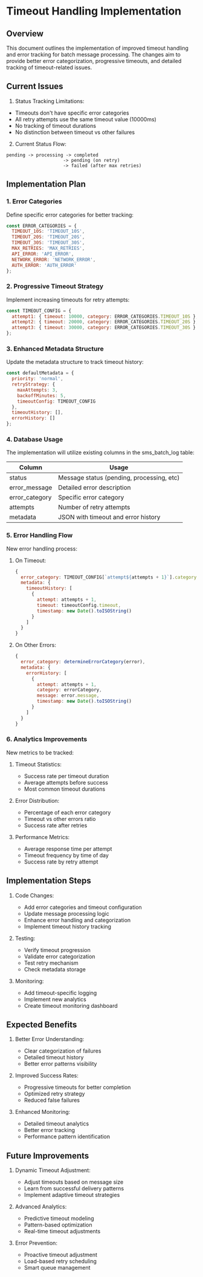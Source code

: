 # Timeout Handling Implementation

## Overview

This document outlines the implementation of improved timeout handling and error tracking for batch message processing. The changes aim to provide better error categorization, progressive timeouts, and detailed tracking of timeout-related issues.

## Current Issues

1. Status Tracking Limitations:
- Timeouts don't have specific error categories
- All retry attempts use the same timeout value (10000ms)
- No tracking of timeout durations
- No distinction between timeout vs other failures

2. Current Status Flow:
```
pending -> processing -> completed
                     -> pending (on retry)
                     -> failed (after max retries)
```

## Implementation Plan

### 1. Error Categories

Define specific error categories for better tracking:

```javascript
const ERROR_CATEGORIES = {
  TIMEOUT_10S: 'TIMEOUT_10S',
  TIMEOUT_20S: 'TIMEOUT_20S',
  TIMEOUT_30S: 'TIMEOUT_30S',
  MAX_RETRIES: 'MAX_RETRIES',
  API_ERROR: 'API_ERROR',
  NETWORK_ERROR: 'NETWORK_ERROR',
  AUTH_ERROR: 'AUTH_ERROR'
};
```

### 2. Progressive Timeout Strategy

Implement increasing timeouts for retry attempts:

```javascript
const TIMEOUT_CONFIG = {
  attempt1: { timeout: 10000, category: ERROR_CATEGORIES.TIMEOUT_10S },
  attempt2: { timeout: 20000, category: ERROR_CATEGORIES.TIMEOUT_20S },
  attempt3: { timeout: 30000, category: ERROR_CATEGORIES.TIMEOUT_30S }
};
```

### 3. Enhanced Metadata Structure

Update the metadata structure to track timeout history:

```javascript
const defaultMetadata = {
  priority: 'normal',
  retryStrategy: {
    maxAttempts: 3,
    backoffMinutes: 5,
    timeoutConfig: TIMEOUT_CONFIG
  },
  timeoutHistory: [],
  errorHistory: []
};
```

### 4. Database Usage

The implementation will utilize existing columns in the sms_batch_log table:

| Column          | Usage                                    |
|-----------------|------------------------------------------|
| status          | Message status (pending, processing, etc) |
| error_message   | Detailed error description               |
| error_category  | Specific error category                  |
| attempts        | Number of retry attempts                 |
| metadata        | JSON with timeout and error history      |

### 5. Error Handling Flow

New error handling process:

1. On Timeout:
   ```javascript
   {
     error_category: TIMEOUT_CONFIG[`attempt${attempts + 1}`].category,
     metadata: {
       timeoutHistory: [
         {
           attempt: attempts + 1,
           timeout: timeoutConfig.timeout,
           timestamp: new Date().toISOString()
         }
       ]
     }
   }
   ```

2. On Other Errors:
   ```javascript
   {
     error_category: determineErrorCategory(error),
     metadata: {
       errorHistory: [
         {
           attempt: attempts + 1,
           category: errorCategory,
           message: error.message,
           timestamp: new Date().toISOString()
         }
       ]
     }
   }
   ```

### 6. Analytics Improvements

New metrics to be tracked:

1. Timeout Statistics:
   - Success rate per timeout duration
   - Average attempts before success
   - Most common timeout durations

2. Error Distribution:
   - Percentage of each error category
   - Timeout vs other errors ratio
   - Success rate after retries

3. Performance Metrics:
   - Average response time per attempt
   - Timeout frequency by time of day
   - Success rate by retry attempt

## Implementation Steps

1. Code Changes:
   - Add error categories and timeout configuration
   - Update message processing logic
   - Enhance error handling and categorization
   - Implement timeout history tracking

2. Testing:
   - Verify timeout progression
   - Validate error categorization
   - Test retry mechanism
   - Check metadata storage

3. Monitoring:
   - Add timeout-specific logging
   - Implement new analytics
   - Create timeout monitoring dashboard

## Expected Benefits

1. Better Error Understanding:
   - Clear categorization of failures
   - Detailed timeout history
   - Better error patterns visibility

2. Improved Success Rates:
   - Progressive timeouts for better completion
   - Optimized retry strategy
   - Reduced false failures

3. Enhanced Monitoring:
   - Detailed timeout analytics
   - Better error tracking
   - Performance pattern identification

## Future Improvements

1. Dynamic Timeout Adjustment:
   - Adjust timeouts based on message size
   - Learn from successful delivery patterns
   - Implement adaptive timeout strategies

2. Advanced Analytics:
   - Predictive timeout modeling
   - Pattern-based optimization
   - Real-time timeout adjustments

3. Error Prevention:
   - Proactive timeout adjustment
   - Load-based retry scheduling
   - Smart queue management
